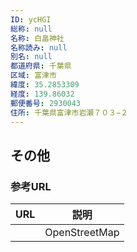```yaml
---
ID: ycHGI
総称: null
名称: 白畠神社
名称読み: null
別名: null
都道府県: 千葉県
区域: 富津市
緯度: 35.2853309
経度: 139.86032
郵便番号: 2930043
住所: 千葉県富津市岩瀬７０３−２
---
```


## その他

### 参考URL

| URL | 説明          |
| --- | ------------- |
|     | OpenStreetMap |
